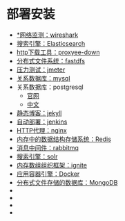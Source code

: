 #   部署安装

-   [*网络监测：wireshark](https://www.wireshark.org/)
-   [搜索引擎：Elasticsearch](https://github.com/elastic/elasticsearch)
-   [http下载工具：proxyee-down](https://github.com/proxyee-down-org/proxyee-down)
-   [分布式文件系统：fastdfs](https://github.com/happyfish100/fastdfs)
-   [压力测试：jmeter](http://jmeter.apache.org/)
-   [关系数据库：mysql](https://www.mysql.com/)
-   关系数据库：postgresql
    -   [官网](https://www.postgresql.org/)
    -   [中文](http://www.postgres.cn/home)
-   [静态博客：jekyll](https://www.jekyll.com.cn/)
-   [自动部署：jenkins](https://jenkins.io/)
-   [HTTP代理：nginx](http://nginx.org/)
-   [内存中的数据结构存储系统：Redis](http://www.redis.cn/)
-   [消息中间件：rabbitmq](http://www.rabbitmq.com/)
-   [搜索引擎：solr](https://lucene.apache.org/solr/)
-   [内存数组组织框架：ignite](https://ignite.apache.org/)
-   [应用容器引擎：Docker](www.docker.com)
-   [分布式文件存储的数据库：MongoDB](https://www.mongodb.com/)
-   []()
-   []()
-   []()
-   []()





